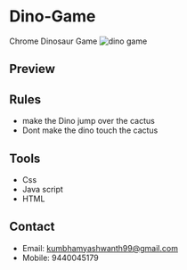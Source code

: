# Dino-Game
Chrome Dinosaur Game
![dino game](https://github.com/sahaa99/Dino-Game/assets/134568822/8863f205-de62-4092-a1b6-89d952efab2e)

## Preview

## Rules

- make the Dino jump over the cactus
- Dont make the dino touch the cactus


## Tools
- Css
- Java script
- HTML

## Contact
- Email: kumbhamyashwanth99@gmail.com
- Mobile: 9440045179 


